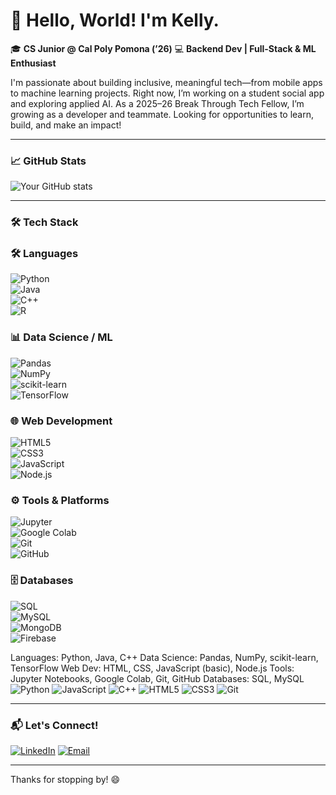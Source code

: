 # 👋 Hello, World! I'm Kelly. 

🎓 **CS Junior @ Cal Poly Pomona (’26)**
💻 **Backend Dev | Full-Stack & ML Enthusiast**

I'm passionate about building inclusive, meaningful tech—from mobile apps to machine learning projects. Right now, I’m working on a student social app and exploring applied AI. As a 2025–26 Break Through Tech Fellow, I’m growing as a developer and teammate. Looking for opportunities to learn, build, and make an impact!

---

### 📈 GitHub Stats

![Your GitHub stats](https://github-readme-stats.vercel.app/api?username=phyulwin&show_icons=true&theme=radical)

---

### 🛠 Tech Stack
### 🛠️ Languages  
![Python](https://img.shields.io/badge/-Python-3776AB?style=flat&logo=python&logoColor=white)  
![Java](https://img.shields.io/badge/-Java-007396?style=flat&logo=java&logoColor=white)  
![C++](https://img.shields.io/badge/-C++-00599C?style=flat&logo=c%2B%2B&logoColor=white)  
![R](https://img.shields.io/badge/-R-276DC3?style=flat&logo=r&logoColor=white)

### 📊 Data Science / ML  
![Pandas](https://img.shields.io/badge/-Pandas-150458?style=flat&logo=pandas&logoColor=white)  
![NumPy](https://img.shields.io/badge/-NumPy-013243?style=flat&logo=numpy&logoColor=white)  
![scikit-learn](https://img.shields.io/badge/-scikit--learn-F7931E?style=flat&logo=scikit-learn&logoColor=white)  
![TensorFlow](https://img.shields.io/badge/-TensorFlow-FF6F00?style=flat&logo=tensorflow&logoColor=white)

### 🌐 Web Development  
![HTML5](https://img.shields.io/badge/-HTML5-E34F26?style=flat&logo=html5&logoColor=white)  
![CSS3](https://img.shields.io/badge/-CSS3-1572B6?style=flat&logo=css3&logoColor=white)  
![JavaScript](https://img.shields.io/badge/-JavaScript-F7DF1E?style=flat&logo=javascript&logoColor=black)  
![Node.js](https://img.shields.io/badge/-Node.js-339933?style=flat&logo=node.js&logoColor=white)

### ⚙️ Tools & Platforms  
![Jupyter](https://img.shields.io/badge/-Jupyter-F37626?style=flat&logo=jupyter&logoColor=white)  
![Google Colab](https://img.shields.io/badge/-Google_Colab-F9AB00?style=flat&logo=googlecolab&logoColor=white)  
![Git](https://img.shields.io/badge/-Git-F05032?style=flat&logo=git&logoColor=white)  
![GitHub](https://img.shields.io/badge/-GitHub-181717?style=flat&logo=github&logoColor=white)

### 🗄️ Databases  
![SQL](https://img.shields.io/badge/-SQL-4479A1?style=flat&logo=postgresql&logoColor=white)  
![MySQL](https://img.shields.io/badge/-MySQL-005C84?style=flat&logo=mysql&logoColor=white)  
![MongoDB](https://img.shields.io/badge/-MongoDB-47A248?style=flat&logo=mongodb&logoColor=white)  
![Firebase](https://img.shields.io/badge/-Firebase-FFCA28?style=flat&logo=firebase&logoColor=black)



Languages: Python, Java, C++
Data Science: Pandas, NumPy, scikit-learn, TensorFlow
Web Dev: HTML, CSS, JavaScript (basic), Node.js
Tools: Jupyter Notebooks, Google Colab, Git, GitHub
Databases: SQL, MySQL
![Python](https://img.shields.io/badge/-Python-3776AB?style=flat&logo=Python&logoColor=white)
![JavaScript](https://img.shields.io/badge/-JavaScript-F7DF1E?style=flat&logo=JavaScript&logoColor=black)
![C++](https://img.shields.io/badge/-C++-00599C?style=flat&logo=C%2B%2B&logoColor=white)
![HTML5](https://img.shields.io/badge/-HTML5-E34F26?style=flat&logo=HTML5&logoColor=white)
![CSS3](https://img.shields.io/badge/-CSS3-1572B6?style=flat&logo=CSS3&logoColor=white)
![Git](https://img.shields.io/badge/-Git-F05032?style=flat&logo=Git&logoColor=white)

---

### 📬 Let's Connect!

[![LinkedIn](https://img.shields.io/badge/-LinkedIn-blue?style=flat&logo=Linkedin&logoColor=white)](https://www.linkedin.com/in/phyu-lwin)
[![Email](https://img.shields.io/badge/-Email-D14836?style=flat&logo=Gmail&logoColor=white)](mailto:phyulwin73929@gmail.com)

---

Thanks for stopping by! 😄
